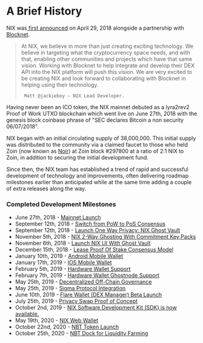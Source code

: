 # A Brief History

NIX was[ first announced](https://medium.com/@nixplatform/nix-blocknet-a-partnership-for-the-cross-chain-era-61e50adc2918) on April 29, 2018 alongside a partnership with[ Blocknet](https://blocknet.co/).

> At NIX, we believe in more than just creating exciting technology. We believe in targeting what the cryptocurrency space needs, and with that, enabling other communities and projects which have that same vision. Working with Blocknet to help integrate and develop their DEX API into the NIX platform will push this vision. We are very excited to be creating NIX and look forward to collaborating with Blocknet in helping using their technology.
>
>      Matt @jackieboy — NIX Lead Developer.

Having never been an ICO token, the NIX mainnet debuted as a lyra2rev2 Proof of Work UTXO blockchain which went live on June 27th, 2018 with the genesis block coinbase phrase of "SEC declares Bitcoin a non security 06/07/2018".

NIX began with an initial circulating supply of 38,000,000. This initial supply was distributed to the community via a claimed faucet to those who held Zoin \(now known as [Noir](https://noirofficial.org/)\) at Zoin block \#297800 at a ratio of 2:1 NIX to Zoin, in addition to securing the initial development fund.

Since then, the NIX team has established a trend of rapid and successful development of technology and improvements, often delivering roadmap milestones earlier than anticipated while at the same time adding a couple of extra releases along the way.

### Completed Development Milestones

* June 27th, 2018 - [Mainnet Launch](https://twitter.com/NIXplatform/status/1011935872244224000)
* September 12th, 2018 - [Switch from PoW to PoS Consensus](https://medium.com/@nixplatform/ghost-vault-and-proof-of-stake-are-live-1895ebd98b4)
* September 12th, 2018 - [Launch One Way Privacy: NIX Ghost Vault](https://medium.com/@nixplatform/ghost-vault-and-proof-of-stake-are-live-1895ebd98b4)
* November 5th, 2018 - [NIX 2-Way Ghosting With Commitment Key Packs](https://nixplatform.io/wp-content/uploads/2018/10/Commitment_Key_Packs_v1-0-1.pdf)
* November 6th, 2018 - [Launch NIX UI With Ghost Vault](https://twitter.com/NIXplatform/status/1059822358532448257)
* December 15th, 2018 - [Lease Proof Of Stake Consensus Model](https://medium.com/@nixplatform/nixs-leasing-proof-of-stake-consensus-837fe083de4f)
* January 10th, 2019 - [Android Mobile Wallet](https://medium.com/@nixplatform/nix-mobile-wallets-6a9448bed16)
* January 17th, 2019 - [IOS Mobile Wallet](https://medium.com/@nixplatform/nix-mobile-wallets-6a9448bed16)
* February 5th, 2019 - [Hardware Wallet Support](https://medium.com/@nixplatform/nix-is-now-supported-on-ledger-31ea60a3777f)
* February 7th, 2019 - [Hardware Wallet Ghostnode Support](https://medium.com/@nixplatform/how-to-set-up-your-nix-ghostnode-with-ledger-trezor-113f0cfb5871)
* May 25th, 2019 - [Decentralized Off-Chain Governance](https://medium.com/@nixplatform/nix-platform-off-chain-governance-bf4bfe474f6)
* May 25th, 2019 - [Sigma Protocol Integration](https://medium.com/@nixplatform/nix-privacy-reinforced-sigma-activated-successfully-7ecaecca14a0)
* June 10th, 2019 - [Flare Wallet \(DEX Manager\) Beta Launch](https://medium.com/@flarewallet.io/flare-desktop-wallets-now-available-1f9612ce6ead)
* July 25th, 2019 - [Privacy Swap Proof of Concept](https://medium.com/@nixplatform/nix-platform-privacy-swap-proof-of-concept-210089edeea1)
* October 2nd, 2019 - [NIX Software Development Kit \(SDK\) is now available.](https://medium.com/@nixplatform/nix-software-development-kit-sdk-is-now-avaible-a52fe8051948)
* May 19th, 2020 - [NIX Web Wallet](https://nixplatform.medium.com/nix-web-wallet-announcement-6efdfdae458b)
* October 22nd, 2020 - [NBT Token Launch](https://nixplatform.medium.com/we-are-back-with-the-new-nbt-token-sale-23e239d58f7c)
* October 25th, 2020 - [NBT Dock for Liquidity Farming](https://nixplatform.medium.com/launch-of-nix-bridge-token-introduction-of-nbt-dock-56eb21a11d18)

